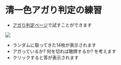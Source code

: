 # 清一色アガり判定の練習
* [アガり判定ページ](http://pitecan.com/Puzzle/Haipai/)で試すことができます

![](https://gyazo.com/ee3bdece307b3ff949974575c63ed3e4.png)

* ランダムに取ってきた14枚が表示されます
* アガっているか? 何を切れば聴牌するか? を考えます
* クリックすると答が表示されます

